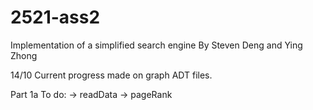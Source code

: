# 2521-ass2

Implementation of a simplified search engine 
By Steven Deng and Ying Zhong

14/10 Current progress made on graph ADT files.

Part 1a To do: -> readData -> pageRank
